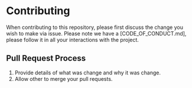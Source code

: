 # Contributing

When contributing to this repository, please first discuss the change you wish to make via issue.
Please note we have a [CODE_OF_CONDUCT.md], please follow it in all your interactions with the project.

## Pull Request Process

1. Provide details of what was change and why it was change.
2. Allow other to merge your pull requests.
